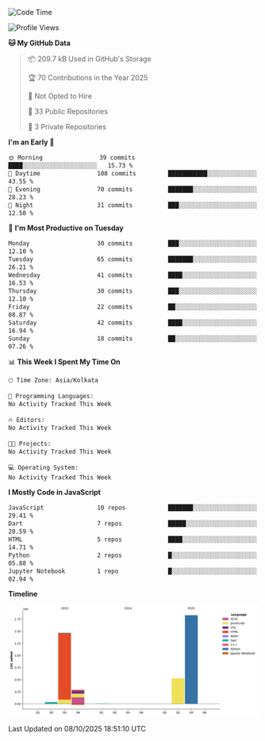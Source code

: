 <!--START_SECTION:waka-->
![Code Time](http://img.shields.io/badge/Code%20Time-359%20hrs%204%20mins-blue)

![Profile Views](http://img.shields.io/badge/Profile%20Views-1-blue)

**🐱 My GitHub Data** 

> 📦 209.7 kB Used in GitHub's Storage 
 > 
> 🏆 70 Contributions in the Year 2025
 > 
> 🚫 Not Opted to Hire
 > 
> 📜 33 Public Repositories 
 > 
> 🔑 3 Private Repositories 
 > 
**I'm an Early 🐤** 

```text
🌞 Morning                39 commits          ████░░░░░░░░░░░░░░░░░░░░░   15.73 % 
🌆 Daytime                108 commits         ███████████░░░░░░░░░░░░░░   43.55 % 
🌃 Evening                70 commits          ███████░░░░░░░░░░░░░░░░░░   28.23 % 
🌙 Night                  31 commits          ███░░░░░░░░░░░░░░░░░░░░░░   12.50 % 
```
📅 **I'm Most Productive on Tuesday** 

```text
Monday                   30 commits          ███░░░░░░░░░░░░░░░░░░░░░░   12.10 % 
Tuesday                  65 commits          ███████░░░░░░░░░░░░░░░░░░   26.21 % 
Wednesday                41 commits          ████░░░░░░░░░░░░░░░░░░░░░   16.53 % 
Thursday                 30 commits          ███░░░░░░░░░░░░░░░░░░░░░░   12.10 % 
Friday                   22 commits          ██░░░░░░░░░░░░░░░░░░░░░░░   08.87 % 
Saturday                 42 commits          ████░░░░░░░░░░░░░░░░░░░░░   16.94 % 
Sunday                   18 commits          ██░░░░░░░░░░░░░░░░░░░░░░░   07.26 % 
```


📊 **This Week I Spent My Time On** 

```text
🕑︎ Time Zone: Asia/Kolkata

💬 Programming Languages: 
No Activity Tracked This Week

🔥 Editors: 
No Activity Tracked This Week

🐱‍💻 Projects: 
No Activity Tracked This Week

💻 Operating System: 
No Activity Tracked This Week
```

**I Mostly Code in JavaScript** 

```text
JavaScript               10 repos            ███████░░░░░░░░░░░░░░░░░░   29.41 % 
Dart                     7 repos             █████░░░░░░░░░░░░░░░░░░░░   20.59 % 
HTML                     5 repos             ████░░░░░░░░░░░░░░░░░░░░░   14.71 % 
Python                   2 repos             █░░░░░░░░░░░░░░░░░░░░░░░░   05.88 % 
Jupyter Notebook         1 repo              █░░░░░░░░░░░░░░░░░░░░░░░░   02.94 % 
```



**Timeline**

![Lines of Code chart](https://raw.githubusercontent.com/sairam030/sairam030/main/assets/bar_graph.png)


 Last Updated on 08/10/2025 18:51:10 UTC
<!--END_SECTION:waka-->
